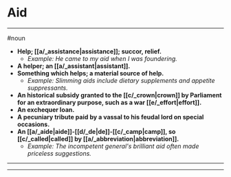 # Aid
---
#noun
- **Help; [[a/_assistance|assistance]]; succor, relief.**
	- _Example: He came to my aid when I was foundering._
- **A helper; an [[a/_assistant|assistant]].**
- **Something which helps; a material source of help.**
	- _Example: Slimming aids include dietary supplements and appetite suppressants._
- **An historical subsidy granted to the [[c/_crown|crown]] by Parliament for an extraordinary purpose, such as a war [[e/_effort|effort]].**
- **An exchequer loan.**
- **A pecuniary tribute paid by a vassal to his feudal lord on special occasions.**
- **An [[a/_aide|aide]]-[[d/_de|de]]-[[c/_camp|camp]], so [[c/_called|called]] by [[a/_abbreviation|abbreviation]].**
	- _Example: The incompetent general's brilliant aid often made priceless suggestions._
---
---
